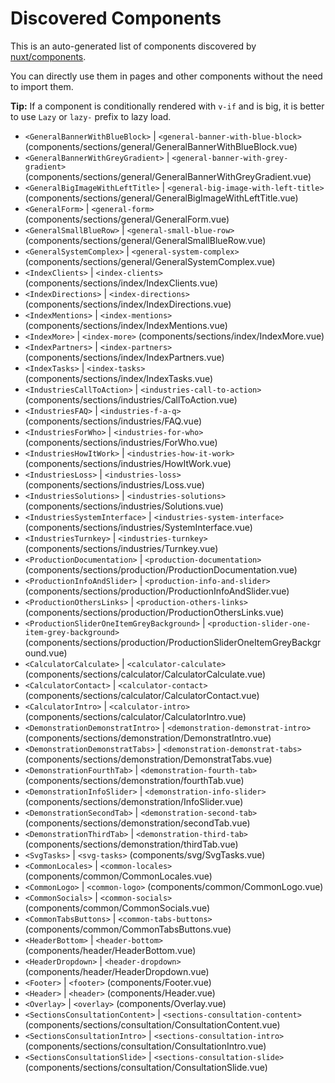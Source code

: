 # Discovered Components

This is an auto-generated list of components discovered by [nuxt/components](https://github.com/nuxt/components).

You can directly use them in pages and other components without the need to import them.

**Tip:** If a component is conditionally rendered with `v-if` and is big, it is better to use `Lazy` or `lazy-` prefix to lazy load.

- `<GeneralBannerWithBlueBlock>` | `<general-banner-with-blue-block>` (components/sections/general/GeneralBannerWithBlueBlock.vue)
- `<GeneralBannerWithGreyGradient>` | `<general-banner-with-grey-gradient>` (components/sections/general/GeneralBannerWithGreyGradient.vue)
- `<GeneralBigImageWithLeftTitle>` | `<general-big-image-with-left-title>` (components/sections/general/GeneralBigImageWithLeftTitle.vue)
- `<GeneralForm>` | `<general-form>` (components/sections/general/GeneralForm.vue)
- `<GeneralSmallBlueRow>` | `<general-small-blue-row>` (components/sections/general/GeneralSmallBlueRow.vue)
- `<GeneralSystemComplex>` | `<general-system-complex>` (components/sections/general/GeneralSystemComplex.vue)
- `<IndexClients>` | `<index-clients>` (components/sections/index/IndexClients.vue)
- `<IndexDirections>` | `<index-directions>` (components/sections/index/IndexDirections.vue)
- `<IndexMentions>` | `<index-mentions>` (components/sections/index/IndexMentions.vue)
- `<IndexMore>` | `<index-more>` (components/sections/index/IndexMore.vue)
- `<IndexPartners>` | `<index-partners>` (components/sections/index/IndexPartners.vue)
- `<IndexTasks>` | `<index-tasks>` (components/sections/index/IndexTasks.vue)
- `<IndustriesCallToAction>` | `<industries-call-to-action>` (components/sections/industries/CallToAction.vue)
- `<IndustriesFAQ>` | `<industries-f-a-q>` (components/sections/industries/FAQ.vue)
- `<IndustriesForWho>` | `<industries-for-who>` (components/sections/industries/ForWho.vue)
- `<IndustriesHowItWork>` | `<industries-how-it-work>` (components/sections/industries/HowItWork.vue)
- `<IndustriesLoss>` | `<industries-loss>` (components/sections/industries/Loss.vue)
- `<IndustriesSolutions>` | `<industries-solutions>` (components/sections/industries/Solutions.vue)
- `<IndustriesSystemInterface>` | `<industries-system-interface>` (components/sections/industries/SystemInterface.vue)
- `<IndustriesTurnkey>` | `<industries-turnkey>` (components/sections/industries/Turnkey.vue)
- `<ProductionDocumentation>` | `<production-documentation>` (components/sections/production/ProductionDocumentation.vue)
- `<ProductionInfoAndSlider>` | `<production-info-and-slider>` (components/sections/production/ProductionInfoAndSlider.vue)
- `<ProductionOthersLinks>` | `<production-others-links>` (components/sections/production/ProductionOthersLinks.vue)
- `<ProductionSliderOneItemGreyBackground>` | `<production-slider-one-item-grey-background>` (components/sections/production/ProductionSliderOneItemGreyBackground.vue)
- `<CalculatorCalculate>` | `<calculator-calculate>` (components/sections/calculator/CalculatorCalculate.vue)
- `<CalculatorContact>` | `<calculator-contact>` (components/sections/calculator/CalculatorContact.vue)
- `<CalculatorIntro>` | `<calculator-intro>` (components/sections/calculator/CalculatorIntro.vue)
- `<DemonstrationDemonstratIntro>` | `<demonstration-demonstrat-intro>` (components/sections/demonstration/DemonstratIntro.vue)
- `<DemonstrationDemonstratTabs>` | `<demonstration-demonstrat-tabs>` (components/sections/demonstration/DemonstratTabs.vue)
- `<DemonstrationFourthTab>` | `<demonstration-fourth-tab>` (components/sections/demonstration/fourthTab.vue)
- `<DemonstrationInfoSlider>` | `<demonstration-info-slider>` (components/sections/demonstration/InfoSlider.vue)
- `<DemonstrationSecondTab>` | `<demonstration-second-tab>` (components/sections/demonstration/secondTab.vue)
- `<DemonstrationThirdTab>` | `<demonstration-third-tab>` (components/sections/demonstration/thirdTab.vue)
- `<SvgTasks>` | `<svg-tasks>` (components/svg/SvgTasks.vue)
- `<CommonLocales>` | `<common-locales>` (components/common/CommonLocales.vue)
- `<CommonLogo>` | `<common-logo>` (components/common/CommonLogo.vue)
- `<CommonSocials>` | `<common-socials>` (components/common/CommonSocials.vue)
- `<CommonTabsButtons>` | `<common-tabs-buttons>` (components/common/CommonTabsButtons.vue)
- `<HeaderBottom>` | `<header-bottom>` (components/header/HeaderBottom.vue)
- `<HeaderDropdown>` | `<header-dropdown>` (components/header/HeaderDropdown.vue)
- `<Footer>` | `<footer>` (components/Footer.vue)
- `<Header>` | `<header>` (components/Header.vue)
- `<Overlay>` | `<overlay>` (components/Overlay.vue)
- `<SectionsConsultationContent>` | `<sections-consultation-content>` (components/sections/consultation/ConsultationContent.vue)
- `<SectionsConsultationIntro>` | `<sections-consultation-intro>` (components/sections/consultation/ConsultationIntro.vue)
- `<SectionsConsultationSlide>` | `<sections-consultation-slide>` (components/sections/consultation/ConsultationSlide.vue)
